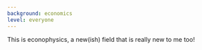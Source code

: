 ```yaml
---
background: economics
level: everyone
---
```

This is econophysics, a new(ish) field that is really new to me too!



